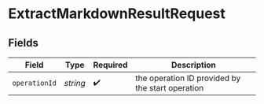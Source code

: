 # ExtractMarkdownResultRequest


## Fields

| Field                                            | Type                                             | Required                                         | Description                                      |
| ------------------------------------------------ | ------------------------------------------------ | ------------------------------------------------ | ------------------------------------------------ |
| `operationId`                                    | *string*                                         | :heavy_check_mark:                               | the operation ID provided by the start operation |